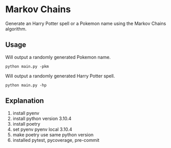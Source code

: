# Markov Chains

Generate an Harry Potter spell or a Pokemon name using the Markov Chains algorithm.

## Usage

Will output a randomly generated Pokemon name.

```
python main.py -pkm
```

Will output a randomly generated Harry Potter spell.

```
python main.py -hp
```

## Explanation

1. install pyenv
2. install python version 3.10.4
3. install poetry
4. set pyenv pyenv local 3.10.4
5. make poetry use same python version
6. installed pytest, pycoverage, pre-commit
